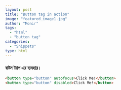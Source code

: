 ```yaml
---
layout: post
title: "Button tag in action"
image: "featured_image1.jpg"
author: "Monir"
tags:
  - "html"
  - "button tag"
categories:
  - "Snippets"
type: html  
---
```


### বাটন ট্যাগ এর ব্যবহার।

<!--more-->


```html
<button type="button" autofocus>Click Me!</button>
<button type="button" disabled>Click Me!</button>
```
